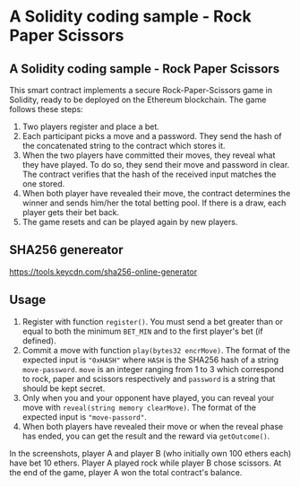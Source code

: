 # A Solidity coding sample - Rock Paper Scissors

## A Solidity coding sample - Rock Paper Scissors
This smart contract implements a secure Rock-Paper-Scissors game in Solidity, ready to be deployed on the Ethereum blockchain. The game follows these steps:

1. Two players register and place a bet.
2. Each participant picks a move and a password. They send the hash of the concatenated string to the contract which stores it.
3. When the two players have committed their moves, they reveal what they have played. To do so, they send their move and password in clear. The contract verifies that the hash of the received input matches the one stored.
4. When both player have revealed their move, the contract determines the winner and sends him/her the total betting pool. If there is a draw, each player gets their bet back.
5. The game resets and can be played again by new players.

## SHA256 genereator
https://tools.keycdn.com/sha256-online-generator

## Usage

1. Register with function `register()`. You must send a bet greater than or equal to both the minimum `BET_MIN` and to the first player's bet (if defined).
2. Commit a move with function `play(bytes32 encrMove)`. The format of the expected input is `"0xHASH"` where `HASH` is the SHA256 hash of a string `move-password`. `move` is an integer ranging from 1 to 3 which correspond to rock, paper and scissors respectively and `password` is a string that should be kept secret.
3. Only when you and your opponent have played, you can reveal your move with `reveal(string memory clearMove)`. The format of the expected input is `"move-passord"`.
4. When both players have revealed their move or when the reveal phase has ended, you can get the result and the reward via `getOutcome()`.

In the screenshots, player A and player B (who initially own 100 ethers each) have bet 10 ethers. Player A played rock while player B chose scissors. At the end of the game, player A won the total contract's balance.

